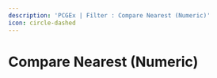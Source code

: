 ```yaml
---
description: 'PCGEx | Filter : Compare Nearest (Numeric)'
icon: circle-dashed
---
```


# Compare Nearest (Numeric)

